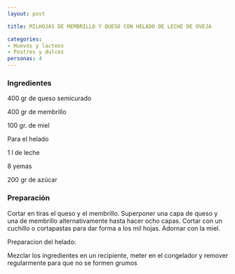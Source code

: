 ```yaml
---
layout: post

title: MILHOJAS DE MEMBRILLO Y QUESO CON HELADO DE LECHE DE OVEJA

categories:
- Huevos y lacteos
- Postres y dulces
personas: 4 
---
```

<h3>Ingredientes</h3>
400 gr de queso semicurado

400 gr de membrillo

100 gr. de miel

Para el helado

1 l de leche

8 yemas

200 gr de azúcar

<h3>Preparación</h3>
Cortar en tiras el queso y el membrillo. Superponer una capa de queso y una de membrillo alternativamente hasta hacer ocho capas. Cortar con un cuchillo o cortapastas para dar forma a los mil hojas. Adornar con la miel.

Preparacion del helado:

Mezclar los ingredientes en un recipiente, meter en el congelador y remover regularmente para que no se formen grumos

